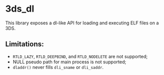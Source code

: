 # 3ds_dl
This library exposes a dl-like API for loading and executing ELF files on a 3DS.

## Limitations:
- `RTLD_LAZY`, `RTLD_DEEPBIND`, and `RTLD_NODELETE` are not supported;
- NULL pseudo path for main process is not supported;
- `dladdr()` never fills `dli_sname` or `dli_saddr`.